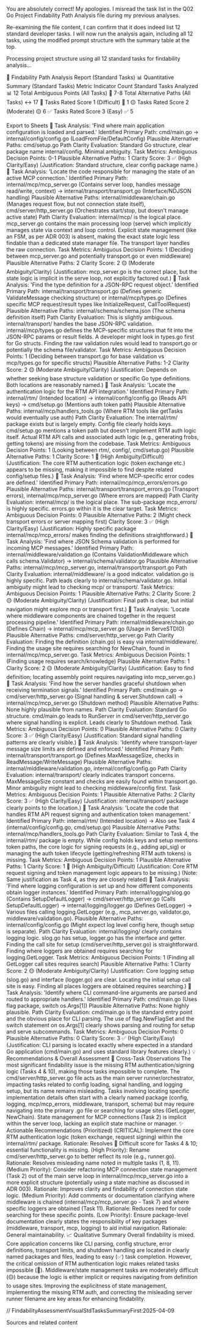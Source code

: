 You are absolutely correct! My apologies. I misread the task list in the Q02 Go Project Findability Path Analysis file during my previous analyses.

Re-examining the file content, I can confirm that it does indeed list 12 standard developer tasks. I will now run the analysis again, including all 12 tasks, using the modified prompt structure with the summary table at the top.

Processing project structure using all 12 standard tasks for findability analysis...

🧭 Findability Path Analysis Report (Standard Tasks)
📊 Quantitative Summary (Standard Tasks)
Metric Indicator Count
Standard Tasks Analyzed 📊 12
Total Ambiguous Points (All Tasks) 🤔 7-8
Total Alternative Paths (All Tasks) ↔️ 17
🔴 Tasks Rated Score 1 (Difficult) 🔴 1
🟡 Tasks Rated Score 2 (Moderate) 🟡 6
✅ Tasks Rated Score 3 (Easy) ✅ 5

Export to Sheets
📝 Task Analysis: 'Find where main application configuration is loaded and parsed.'
Identified Primary Path: cmd/main.go -> internal/config/config.go (LoadFromFile/DefaultConfig)
Plausible Alternative Paths: cmd/setup.go
Path Clarity Evaluation: Standard Go structure, clear package name internal/config. Minimal ambiguity.
Task Metrics:
Ambiguous Decision Points: 0-1
Plausible Alternative Paths: 1
Clarity Score: 3 ✅ (High Clarity/Easy) (Justification: Standard structure, clear config package name.)
📝 Task Analysis: 'Locate the code responsible for managing the state of an active MCP connection.'
Identified Primary Path: internal/mcp/mcp_server.go (Contains server loop, handles message read/write, context) -> internal/transport/transport.go (Interface/NDJSON handling)
Plausible Alternative Paths: internal/middleware/chain.go (Manages request flow, but not connection state itself), cmd/server/http_server.go (Orchestrates start/stop, but doesn't manage active state)
Path Clarity Evaluation: internal/mcp/ is the logical place. mcp_server.go contains the main processing loop (serve) which implicitly manages state via context and loop control. Explicit state management (like an FSM, as per ADR 003) is absent, making the exact state logic less findable than a dedicated state manager file. The transport layer handles the raw connection.
Task Metrics:
Ambiguous Decision Points: 1 (Deciding between mcp_server.go and potentially transport.go or even middleware)
Plausible Alternative Paths: 2
Clarity Score: 2 🟡 (Moderate Ambiguity/Clarity) (Justification: mcp_server.go is the correct place, but the state logic is implicit in the serve loop, not explicitly factored out.)
📝 Task Analysis: 'Find the type definition for a JSON-RPC request object.'
Identified Primary Path: internal/transport/transport.go (Defines generic ValidateMessage checking structure) or internal/mcp/types.go (Defines specific MCP request/result types like InitializeRequest, CallToolRequest)
Plausible Alternative Paths: internal/schema/schema.json (The schema definition itself)
Path Clarity Evaluation: This is slightly ambiguous.
internal/transport/ handles the base JSON-RPC validation.
internal/mcp/types.go defines the MCP-specific structures that fit into the JSON-RPC params or result fields.
A developer might look in types.go first for Go structs. Finding the raw validation rules would lead to transport.go or potentially the schema file/validator.
Task Metrics:
Ambiguous Decision Points: 1 (Deciding between transport.go for base validation vs mcp/types.go for specific structs)
Plausible Alternative Paths: 1-2
Clarity Score: 2 🟡 (Moderate Ambiguity/Clarity) (Justification: Depends on whether seeking base structure validation or specific Go type definitions. Both locations are reasonably named.)
📝 Task Analysis: 'Locate the authentication logic for the RTM API integration.'
Identified Primary Path: internal/rtm/ (Intended location) -> internal/config/config.go (Reads API keys) -> cmd/setup.go (Mentions auth token path)
Plausible Alternative Paths: internal/mcp/handlers_tools.go (Where RTM tools like getTasks would eventually use auth)
Path Clarity Evaluation: The internal/rtm/ package exists but is largely empty. Config file clearly holds keys. cmd/setup.go mentions a token path but doesn't implement RTM auth logic itself. Actual RTM API calls and associated auth logic (e.g., generating frobs, getting tokens) are missing from the codebase.
Task Metrics:
Ambiguous Decision Points: 1 (Looking between rtm/, config/, cmd/setup.go)
Plausible Alternative Paths: 1
Clarity Score: 1 🔴 (High Ambiguity/Difficult) (Justification: The core RTM authentication logic (token exchange etc.) appears to be missing, making it impossible to find despite related config/setup files.)
📝 Task Analysis: 'Find where MCP-specific error codes are defined.'
Identified Primary Path: internal/mcp/mcp_errors/errors.go
Plausible Alternative Paths: internal/transport/transport_errors.go (Transport errors), internal/mcp/mcp_server.go (Where errors are mapped)
Path Clarity Evaluation: internal/mcp/ is the logical place. The sub-package mcp_errors/ is highly specific. errors.go within it is the clear target.
Task Metrics:
Ambiguous Decision Points: 0
Plausible Alternative Paths: 2 (Might check transport errors or server mapping first)
Clarity Score: 3 ✅ (High Clarity/Easy) (Justification: Highly specific package internal/mcp/mcp_errors/ makes finding the definitions straightforward.)
📝 Task Analysis: 'Find where JSON Schema validation is performed for incoming MCP messages.'
Identified Primary Path: internal/middleware/validation.go (Contains ValidationMiddleware which calls schema.Validator) -> internal/schema/validator.go
Plausible Alternative Paths: internal/mcp/mcp_server.go, internal/transport/transport.go
Path Clarity Evaluation: internal/middleware/ is a good indicator. validation.go is highly specific. Path leads clearly to internal/schema/validator.go. Initial ambiguity might lead to checking mcp/ or transport/.
Task Metrics:
Ambiguous Decision Points: 1
Plausible Alternative Paths: 2
Clarity Score: 2 🟡 (Moderate Ambiguity/Clarity) (Justification: Final path is clear, but initial navigation might explore mcp or transport first.)
📝 Task Analysis: 'Locate where middleware components are chained together in the request processing pipeline.'
Identified Primary Path: internal/middleware/chain.go (Defines Chain) -> internal/mcp/mcp_server.go (Usage in ServeSTDIO)
Plausible Alternative Paths: cmd/server/http_server.go
Path Clarity Evaluation: Finding the definition (chain.go) is easy via internal/middleware/. Finding the usage site requires searching for NewChain, found in internal/mcp/mcp_server.go.
Task Metrics:
Ambiguous Decision Points: 1 (Finding usage requires search/knowledge)
Plausible Alternative Paths: 1
Clarity Score: 2 🟡 (Moderate Ambiguity/Clarity) (Justification: Easy to find definition; locating assembly point requires navigating into mcp_server.go.)
📝 Task Analysis: 'Find how the server handles graceful shutdown when receiving termination signals.'
Identified Primary Path: cmd/main.go -> cmd/server/http_server.go (Signal handling & server.Shutdown call) -> internal/mcp/mcp_server.go (Shutdown method)
Plausible Alternative Paths: None highly plausible from names.
Path Clarity Evaluation: Standard Go structure. cmd/main.go leads to RunServer in cmd/server/http_server.go where signal handling is explicit. Leads clearly to Shutdown method.
Task Metrics:
Ambiguous Decision Points: 0
Plausible Alternative Paths: 0
Clarity Score: 3 ✅ (High Clarity/Easy) (Justification: Standard signal handling patterns are clearly visible.)
📝 Task Analysis: 'Identify where transport-layer message size limits are defined and enforced.'
Identified Primary Path: internal/transport/transport.go (Defines MaxMessageSize, checks in ReadMessage/WriteMessage)
Plausible Alternative Paths: internal/middleware/validation.go, internal/config/config.go
Path Clarity Evaluation: internal/transport/ clearly indicates transport concerns. MaxMessageSize constant and checks are easily found within transport.go. Minor ambiguity might lead to checking middleware/config first.
Task Metrics:
Ambiguous Decision Points: 1
Plausible Alternative Paths: 2
Clarity Score: 3 ✅ (High Clarity/Easy) (Justification: internal/transport/ package clearly points to the location.)
📝 Task Analysis: 'Locate the code that handles RTM API request signing and authentication token management.'
Identified Primary Path: internal/rtm/ (Intended location) -> Also see Task 4 (internal/config/config.go, cmd/setup.go)
Plausible Alternative Paths: internal/mcp/handlers_tools.go
Path Clarity Evaluation: Similar to Task 4, the internal/rtm/ package is empty. While config holds keys and setup mentions token paths, the core logic for signing requests (e.g., adding api_sig) or managing the auth token lifecycle (getting/refreshing RTM auth tokens) is missing.
Task Metrics:
Ambiguous Decision Points: 1
Plausible Alternative Paths: 1
Clarity Score: 1 🔴 (High Ambiguity/Difficult) (Justification: Core RTM request signing and token management logic appears to be missing.) (Note: Same justification as Task 4, as they are closely related)
📝 Task Analysis: 'Find where logging configuration is set up and how different components obtain logger instances.'
Identified Primary Path: internal/logging/slog.go (Contains SetupDefaultLogger) -> cmd/server/http_server.go (Calls SetupDefaultLogger) -> internal/logging/logger.go (Defines GetLogger) -> Various files calling logging.GetLogger (e.g., mcp_server.go, validator.go, middleware/validation.go).
Plausible Alternative Paths: internal/config/config.go (Might expect log level config here, though setup is separate).
Path Clarity Evaluation: internal/logging/ clearly contains logging logic. slog.go has setup, logger.go has the interface and getter. Finding the call site for setup (cmd/server/http_server.go) is straightforward. Finding where loggers are obtained requires searching for logging.GetLogger.
Task Metrics:
Ambiguous Decision Points: 1 (Finding all GetLogger call sites requires search)
Plausible Alternative Paths: 1
Clarity Score: 2 🟡 (Moderate Ambiguity/Clarity) (Justification: Core logging setup (slog.go) and interface (logger.go) are clear. Locating the initial setup call site is easy. Finding all places loggers are obtained requires searching.)
📝 Task Analysis: 'Identify where CLI command-line arguments are parsed and routed to appropriate handlers.'
Identified Primary Path: cmd/main.go (Uses flag package, switch os.Args[1])
Plausible Alternative Paths: None highly plausible.
Path Clarity Evaluation: cmd/main.go is the standard entry point and the obvious place for CLI parsing. The use of flag.NewFlagSet and the switch statement on os.Args[1] clearly shows parsing and routing for setup and serve subcommands.
Task Metrics:
Ambiguous Decision Points: 0
Plausible Alternative Paths: 0
Clarity Score: 3 ✅ (High Clarity/Easy) (Justification: CLI parsing is located exactly where expected in a standard Go application (cmd/main.go) and uses standard library features clearly.)
💡 Recommendations & Overall Assessment
🔗 Cross-Task Observations
The most significant findability issue is the missing RTM authentication/signing logic (Tasks 4 & 10), making those tasks impossible to complete.
The cmd/server/http_server.go file acts as the main server runner/orchestrator, impacting tasks related to config loading, signal handling, and logging setup, but its name remains misleading.
Tasks involving locating specific implementation details often start with a clearly named package (config, logging, mcp/mcp_errors, middleware, transport, schema) but may require navigating into the primary .go file or searching for usage sites (GetLogger, NewChain).
State management for MCP connections (Task 2) is implicit within the server loop, lacking an explicit state machine or manager.
✨ Actionable Recommendations (Prioritized)
(CRITICAL): Implement the core RTM authentication logic (token exchange, request signing) within the internal/rtm/ package. Rationale: Resolves 🔴 Difficult score for Tasks 4 & 10; essential functionality is missing.
(High Priority): Rename cmd/server/http_server.go to better reflect its role (e.g., runner.go). Rationale: Resolves misleading name noted in multiple tasks (1, 8, 11).
(Medium Priority): Consider refactoring MCP connection state management (Task 2) out of the main serve loop in internal/mcp/mcp_server.go into a more explicit structure (potentially using a state machine as discussed in ADR 003). Rationale: Improves clarity and findability of connection state logic.
(Medium Priority): Add comments or documentation clarifying where middleware is chained (internal/mcp/mcp_server.go - Task 7) and where specific loggers are obtained (Task 11). Rationale: Reduces need for code searching for these specific points.
(Low Priority): Ensure package-level documentation clearly states the responsibility of key packages (middleware, transport, mcp, logging) to aid initial navigation. Rationale: General maintainability.
📈 Qualitative Summary
Overall findability is mixed. Core application concerns like CLI parsing, config structure, error definitions, transport limits, and shutdown handling are located in clearly named packages and files, leading to easy (✅) task completion. However, the critical omission of RTM authentication logic makes related tasks impossible (🔴). Middleware/state management tasks are moderately difficult (🟡) because the logic is either implicit or requires navigating from definition to usage sites. Improving the explicitness of state management, implementing the missing RTM auth, and correcting the misleading server runner filename are key areas for enhancing findability.

// FindabilityAssessmentVisualStdTasksSummaryFirst:2025-04-09

Sources and related content
